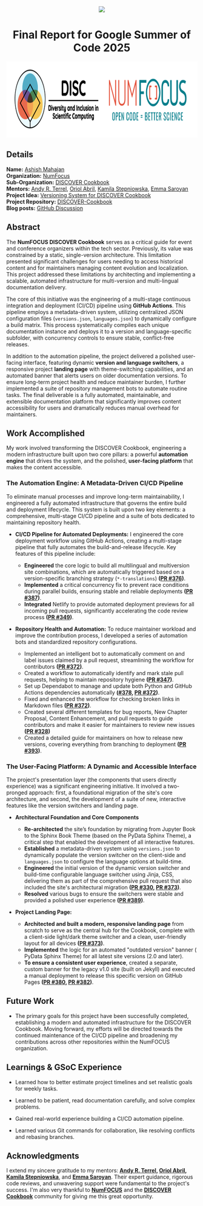 <div align="center">
    <img width="145px" src="https://user-images.githubusercontent.com/77425744/262212641-d639b6e6-7880-4be4-9fb2-f450c869fe6f.png"/>
    <h1 style="font-weight: bold">Final Report for Google Summer of Code 2025</h1>
    <span>
        <img height="200" alt="DISCOVER Cookbook @ NumFocus" src="https://raw.githubusercontent.com/AR21SM/GSoC-2025/refs/heads/main/assets/DISCOVER%20Cookbook%20%40%20NumFocus.png" />
    </span>
</div>


## Details
**Name:** [Ashish Mahajan](https://github.com/AR21SM) <br>
**Organization:** [NumFocus](https://numfocus.org/) <br>
**Sub-Organization:** [DISCOVER Cookbook](https://discover-cookbook.numfocus.org/) <br>
**Mentors:** [Andy R. Terrel](https://github.com/aterrel), [Oriol Abril](https://github.com/OriolAbril), [Kamila Stepniowska](https://github.com/kamila-NF), [Emma Saroyan](https://github.com/emmasaroyan) <br>
**Project Idea:** [Versioning System for DISCOVER Cookbook](https://github.com/numfocus/DISCOVER-Cookbook/discussions/208) <br>
**Project Repository:** [DISCOVER-Cookbook](https://github.com/numfocus/DISCOVER-Cookbook) <br>
**Blog posts:** [GitHub Discussion](https://github.com/numfocus/DISCOVER-Cookbook/discussions/315) <br>

## Abstract

The **NumFOCUS DISCOVER Cookbook** serves as a critical guide for event and conference organizers within the tech sector. Previously, its value was constrained by a static, single-version architecture. This limitation presented significant challenges for users needing to access historical content and for maintainers managing content evolution and localization. This project addressed these limitations by architecting and implementing a scalable, automated infrastructure for multi-version and multi-lingual documentation delivery.

The core of this initiative was the engineering of a multi-stage continuous integration and deployment (CI/CD) pipeline using **GitHub Actions**. This pipeline employs a metadata-driven system, utilizing centralized JSON configuration files (`versions.json`, `languages.json`) to dynamically configure a build matrix. This process systematically compiles each unique documentation instance and deploys it to a version and language-specific subfolder, with concurrency controls to ensure stable, conflict-free releases.

In addition to the automation pipeline, the project delivered a polished user-facing interface, featuring dynamic **version and language switchers**, a responsive project **landing page** with theme-switching capabilities, and an automated banner that alerts users on older documentation versions. To ensure long-term project health and reduce maintainer burden, I further implemented a suite of repository management bots to automate routine tasks. The final deliverable is a fully automated, maintainable, and extensible documentation platform that significantly improves content accessibility for users and dramatically reduces manual overhead for maintainers.


## Work Accomplished

My work involved transforming the DISCOVER Cookbook, engineering a modern infrastructure built upon two core pillars: a powerful **automation engine** that drives the system, and the polished, **user-facing platform** that makes the content accessible.

### The Automation Engine: A Metadata-Driven CI/CD Pipeline

To eliminate manual processes and improve long-term maintainability, I engineered a fully automated infrastructure that governs the entire build and deployment lifecycle. This system is built upon two key elements: a comprehensive, multi-stage CI/CD pipeline and a suite of bots dedicated to maintaining repository health.

* **CI/CD Pipeline for Automated Deployments:** I engineered the core deployment workflow using GitHub Actions, creating a multi-stage pipeline that fully automates the build-and-release lifecycle. Key features of this pipeline include:

    * **Engineered** the core logic to build all multilingual and multiversion site combinations, which are automatically triggered based on a version-specific branching strategy (`*-translations`) **([PR #376](https://github.com/numfocus/DISCOVER-Cookbook/pull/376))**.
    * **Implemented** a critical concurrency fix to prevent race conditions during parallel builds, ensuring stable and reliable deployments **([PR #387](https://github.com/numfocus/DISCOVER-Cookbook/pull/387))**.
    * **Integrated** Netlify to provide automated deployment previews for all incoming pull requests, significantly accelerating the code review process **([PR #349](https://github.com/numfocus/DISCOVER-Cookbook/pull/349))**.

* **Repository Health and Automation:** To reduce maintainer workload and improve the contribution process, I developed a series of automation bots and standardized repository configurations.
    * Implemented an intelligent bot to automatically comment on and label issues claimed by a pull request, streamlining the workflow for contributors **([PR #372](https://github.com/numfocus/DISCOVER-Cookbook/pull/372))**.
    * Created a workflow to automatically identify and mark stale pull requests, helping to maintain repository hygiene **([PR #347](https://github.com/numfocus/DISCOVER-Cookbook/pull/347))**.
    * Set up Dependabot to manage and update both Python and GitHub Actions dependencies automatically **([#378](https://github.com/numfocus/DISCOVER-Cookbook/issues/378), [PR #372](https://github.com/numfocus/DISCOVER-Cookbook/pull/372))**.
    * Fixed and enhanced the workflow for checking broken links in Markdown files **([PR #372](https://github.com/numfocus/DISCOVER-Cookbook/pull/372))**.
    * Created several different templates for bug reports, New Chapter Proposal, Content Enhancement, and pull requests to guide contributors and make it easier for maintainers to review new issues **([PR #328](https://github.com/numfocus/DISCOVER-Cookbook/pull/328))**
    * Created a detailed guide for maintainers on how to release new versions, covering everything from branching to deployment **([PR #393](https://github.com/numfocus/DISCOVER-Cookbook/pull/393))**.

### The User-Facing Platform: A Dynamic and Accessible Interface

The project's presentation layer (the components that users directly experience) was a significant engineering initiative. It involved a two-pronged approach: first, a foundational migration of the site's core architecture, and second, the development of a suite of new, interactive features like the version switchers and landing page.

* **Architectural Foundation and Core Components**

    * **Re-architected** the site’s foundation by migrating from Jupyter Book to the Sphinx Book Theme (based on the PyData Sphinx Theme), a critical step that enabled the development of all interactive features.
    * **Established** a metadata-driven system using `versions.json` to dynamically populate the version switcher on the client-side and `languages.json` to configure the language options at build-time.
    * **Engineered** the initial version of the dynamic version switcher and build-time configurable language switcher using Jinja, CSS, delivering them as part of the comprehensive pull request that also included the site's architectural migration **([PR #330](https://github.com/numfocus/DISCOVER-Cookbook/pull/330), [PR #373](https://github.com/numfocus/DISCOVER-Cookbook/pull/373))**.
    * **Resolved** various bugs to ensure the switchers were stable and provided a polished user experience **([PR #389](https://github.com/numfocus/DISCOVER-Cookbook/pull/389))**.

* **Project Landing Page:**
    * **Architected and built a modern, responsive landing page** from scratch to serve as the central hub for the Cookbook, complete with a client-side light/dark theme switcher and a clean, user-friendly layout for all devices **([PR #373](https://github.com/numfocus/DISCOVER-Cookbook/pull/373))**.
    * **Implemented** the logic for an automated "outdated version" banner ( PyData Sphinx Theme) for all latest site versions (2.0 and later).
    * **To ensure a consistent user experience**, created a separate, custom banner for the legacy v1.0 site (built on Jekyll) and executed a manual deployment to release this specific version on GitHub Pages **([PR #380](https://github.com/numfocus/DISCOVER-Cookbook/pull/380), [PR #382](https://github.com/numfocus/DISCOVER-Cookbook/pull/382))**.


## Future Work

* The primary goals for this project have been successfully completed, establishing a modern and automated infrastructure for the DISCOVER Cookbook. Moving forward, my efforts will be directed towards the continued maintenance of the CI/CD pipeline and broadening my contributions across other repositories within the NumFOCUS organization.


## Learnings & GSoC Experience

* Learned how to better estimate project timelines and set realistic goals for weekly tasks.

* Learned to be patient, read documentation carefully, and solve complex problems.

* Gained real-world experience building a CI/CD automation pipeline.

* Learned various Git commands for collaboration, like resolving conflicts and rebasing branches.


## Acknowledgments
I extend my sincere gratitude to my mentors: **[Andy R. Terrel](https://github.com/aterrel), [Oriol Abril](https://github.com/OriolAbril), [Kamila Stepniowska](https://github.com/kamila-NF)**, and **[Emma Saroyan](https://github.com/emmasaroyan)**. Their expert guidance, rigorous code reviews, and unwavering support were fundamental to the project's success. I'm also very thankful to **[NumFOCUS](https://numfocus.org/)** and the **[DISCOVER Cookbook](https://discover-cookbook.numfocus.org/)** community for giving me this great opportunity.